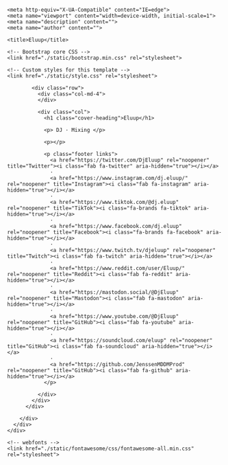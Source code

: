 <!DOCTYPE html>
<html lang="en">
<head><meta http-equiv="Content-Type" content="text/html; charset=UTF-8">

    <meta http-equiv="X-UA-Compatible" content="IE=edge">
    <meta name="viewport" content="width=device-width, initial-scale=1">
    <meta name="description" content="">
    <meta name="author" content="">

    <title>Eluup</title>

    <!-- Bootstrap core CSS -->
    <link href="./static/bootstrap.min.css" rel="stylesheet">

    <!-- Custom styles for this template -->
    <link href="./static/style.css" rel="stylesheet">
  </head>

  <body style="">
    <div class="site-wrapper">
      <div class="site-wrapper-inner">
        <div class="cover-container">
          <div class="inner cover">

            <div class="row">
              <div class="col-md-4">
              </div>

              <div class="col">
                <h1 class="cover-heading">Eluup</h1>

                <p> DJ · Mixing </p>

                <p></p>
                
                <p class="footer links">
                  <a href="https://twitter.com/DjEluup" rel="noopener" title="Twitter"><i class="fab fa-twitter" aria-hidden="true"></i></a>
                  ·
                  <a href="https://www.instagram.com/dj.eluup/" rel="noopener" title="Instagram"><i class="fab fa-instagram" aria-hidden="true"></i></a>
                  ·
                  <a href="https://www.tiktok.com/@dj.eluup" rel="noopener" title="TikTok"><i class="fa-brands fa-tiktok" aria-hidden="true"></i></a>
                  ·
                  <a href="https://www.facebook.com/dj.eluup" rel="noopener" title="Facebook"><i class="fa-brands fa-facebook" aria-hidden="true"></i></a>
                  ·
                  <a href="https://www.twitch.tv/djeluup" rel="noopener" title="Twitch"><i class="fab fa-twitch" aria-hidden="true"></i></a>
                  ·
                  <a href="https://www.reddit.com/user/Eluup/" rel="noopener" title="Reddit"><i class="fab fa-reddit" aria-hidden="true"></i></a>
                  ·
                  <a href="https://mastodon.social/@DjEluup" rel="noopener" title="Mastodon"><i class="fab fa-mastodon" aria-hidden="true"></i></a>
                  ·
                  <a href="https://www.youtube.com/@DjEluup" rel="noopener" title="GitHub"><i class="fab fa-youtube" aria-hidden="true"></i></a>
                  ·
                  <a href="https://soundcloud.com/eluup" rel="noopener" title="GitHub"><i class="fab fa-soundcloud" aria-hidden="true"></i></a>
                  ·
                  <a href="https://github.com/JenssenMDDMProd" rel="noopener" title="GitHub"><i class="fab fa-github" aria-hidden="true"></i></a>
                </p>

              </div>
            </div>
          </div>

        </div>
      </div>
    </div>

    <!-- webfonts -->
    <link href="./static/fontawesome/css/fontawesome-all.min.css" rel="stylesheet">


</body></html>